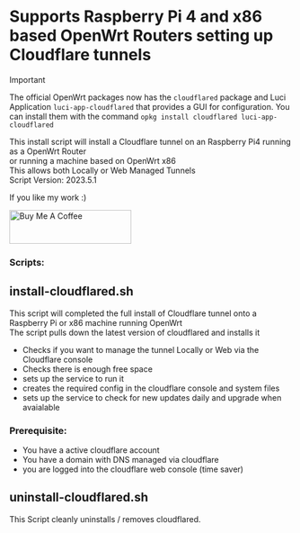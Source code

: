 # Supports Raspberry Pi 4 and x86 based OpenWrt Routers setting up Cloudflare tunnels


> [!IMPORTANT]
> The official OpenWrt packages now has the `cloudflared` package and Luci Application `luci-app-cloudflared` that provides a GUI for configuration.
>  You can install them with the command `opkg install cloudflared luci-app-cloudflared`



This install script will install a Cloudflare tunnel on an Raspberry Pi4 running as a OpenWrt Router\
or running a machine based on OpenWrt x86\
This allows both Locally or Web Managed Tunnels\
Script Version: 2023.5.1

If you like my work :)

<a href="https://www.buymeacoffee.com/r6zt79njh5m" target="_blank"> <img src="https://cdn.buymeacoffee.com/buttons/v2/default-yellow.png" alt="Buy Me A Coffee" style="height: 60px !important;width: 217px !important;" > </a>

### Scripts:



## install-cloudflared.sh
This script will completed the full install of Cloudflare tunnel onto a Raspberry Pi or x86 machine running OpenWrt\
The script pulls down the latest version of cloudflared and installs it
- Checks if you want to manage the tunnel Locally or Web via the Cloudflare console 
- Checks there is enough free space
- sets up the service to run it 
- creates the required config in the cloudflare console and  system files
- sets up the service to check for new updates daily and upgrade when avaialable

### Prerequisite:
- You have a active cloudflare account
- You have a domain with DNS managed via cloudflare
- you are logged into the cloudflare web console (time saver)


## uninstall-cloudflared.sh
This Script cleanly uninstalls / removes cloudflared.

